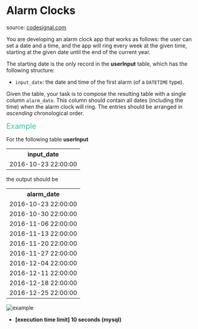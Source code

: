 <h1>Alarm Clocks</h1>
<p>source: <a href="https://www.codesignal.com/">codesignal.com</a>
<div><p>You are developing an alarm clock app that works as follows: the user can set a date and a time, and the app will ring every week at the given time, starting at the given date until the end of the current year.</p>
<p>The starting date is the only record in the <strong>userInput</strong> table, which has the following structure:</p>
<ul>
<li><code>input_date</code>: the date and time of the first alarm (of a <code>DATETIME</code> type).</li>
</ul>
<p>Given the table, your task is to compose the resulting table with a single column <code>alarm_date</code>. This column should contain all dates (including the time) when the alarm clock will ring. The entries should be arranged in <em>ascending</em> chronological order.</p>
<p><span style="color:#44BFA3;font-size:1.4em">Example</span></p>
<p>For the following table <strong>userInput</strong></p>
<table>
<tbody><tr>
<th>input_date</th>
</tr>
<tr>
<td>2016-10-23 22:00:00</td>
</tr>
</tbody></table>
<p>the output should be</p>
<table>
<tbody><tr>
<th>alarm_date</th>
</tr><tr>
  <td>2016-10-23 22:00:00</td>
</tr>
<tr>
  <td>2016-10-30 22:00:00</td>
</tr>
<tr>
  <td>2016-11-06 22:00:00</td>
</tr>
<tr>
  <td>2016-11-13 22:00:00</td>
</tr>
<tr>
  <td>2016-11-20 22:00:00</td>
</tr>
<tr>
  <td>2016-11-27 22:00:00</td>
</tr>
<tr>
  <td>2016-12-04 22:00:00</td>
</tr>
<tr>
  <td>2016-12-11 22:00:00</td>
</tr>
<tr>
  <td>2016-12-18 22:00:00</td>
</tr>
<tr>
  <td>2016-12-25 22:00:00</td>
</tr>
</tbody></table>
<p><img src="https://codesignal.s3.amazonaws.com/tasks/alarmClocks/img/example.jpg?_tm=1562578564660" alt="example"></p>
<ul>
<li><strong>[execution time limit] 10 seconds (mysql)</strong></li>
</ul>
</div>

